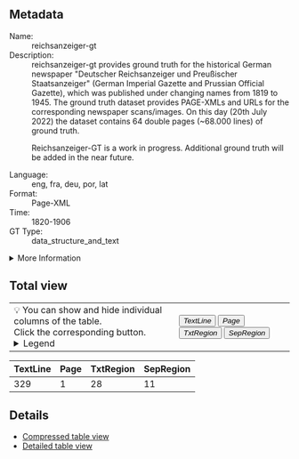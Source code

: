 <link rel="stylesheet" href="table_hide.css"/>
<div class="metadata">
   <h2>Metadata</h2>
   <dl class="grid">
      <dt>Name:</dt>
      <dd>reichsanzeiger-gt</dd>
      <dt>Description:</dt>
      <dd>reichsanzeiger-gt provides ground truth for the historical German newspaper "Deutscher Reichsanzeiger und Preußischer Staatsanzeiger" (German Imperial Gazette and Prussian Official Gazette), which was published under changing names from 1819 to 1945. The ground truth dataset provides PAGE-XMLs and URLs for the corresponding newspaper scans/images. On this day (20th July 2022) the dataset contains 64 double pages (~68.000 lines) of ground truth.

Reichsanzeiger-GT is a work in progress. Additional ground truth will be added in the near future.</dd>
      <dt>Language:</dt>
      <dd>eng, fra, deu, por, lat</dd>
      <dt>Format:</dt>
      <dd>Page-XML</dd>
      <dt>Time:</dt>
      <dd>1820-1906</dd>
      <dt>GT Type:</dt>
      <dd>data_structure_and_text</dd>
   </dl>
   <details>
      <summary>More Information</summary>
      <dl class="more-grid">
         <dt>Transcription Guidelines:</dt>
         <dd>The transcription rules are based on the OCR-D transcription guidelines Level 2 with some exceptions (see below No. 2):

1) Special characters:
- Long s (ſ)
- German Mark (ℳ) and Pfennig (₰)
- Fractions (½ ...)
- R rotunda (ꝛ)
- Combining Latin Small Letter E for old German Umlaut ( ͤ )
- Dagger (†)
- Black Right Pointing Index (☛)
- Black Left Pointing Index (☚)

2) Additional characters transcribed true to original (contrary to OCR-D Level 2):
- Roman numerals (ⅤⅬⅠⅩ Ⅿ)
- Double oblique hyphen (⸗)
- Em dash (—) instead of En dash (–)
- Asterisk (*) used for both standard asterisk (*) and tear-drop asterisk (✽)</dd>
         <dt>License:</dt>
         <dd>CC0 1.0</dd>
         <dt>Project:</dt>
         <dd>OCR-D "Workflow for work-specific training based on generic models with OCR-D   and ground truth enhancement"</dd>
         <dt>Project-URL:</dt>
         <dd>https://www.bib.uni-mannheim.de/en/about/projects-of-the-university-library/ocr-d-modelltraining/</dd>
      </dl>
   </details>
</div>
<div class="metadata">
   <h2>Total view</h2>
   <table class="noStyle">
      <tr>
         <td>💡 You can show and hide individual columns of the table.<br/>Click the corresponding button.
                                <details>
               <summary>Legend</summary>
               <dl class="grid">
                  <dt>TextLine</dt>
                  <dd>TextLine</dd>
                  <dt>Page</dt>
                  <dd>Page</dd>
                  <dt>TxtRegion</dt>
                  <dd>
                     <a href="https://ocr-d.de/de/gt-guidelines/trans/lytextregion.html"
                         target="_blank">TextRegion</a>
                  </dd>
                  <dt>SepRegion</dt>
                  <dd>
                     <a href="https://ocr-d.de/de/gt-guidelines/trans/lySeparatoren.html"
                         target="_blank">SeperatorRegion</a>
                  </dd>
               </dl>
            </details>
         </td>
         <td>
            <div class="grid-container">
               <button onclick="document.getElementById('table_id').classList.toggle('hide1')">
                  <i>TextLine</i>
               </button>
               <button onclick="document.getElementById('table_id').classList.toggle('hide2')">
                  <i>Page</i>
               </button>
               <button onclick="document.getElementById('table_id').classList.toggle('hide3')">
                  <i>TxtRegion</i>
               </button>
               <button onclick="document.getElementById('table_id').classList.toggle('hide9')">
                  <i>SepRegion</i>
               </button>
            </div>
         </td>
      </tr>
   </table>
   <table id="table_id">
      <thead>
         <tr>
            <th>TextLine</th>
            <th>Page</th>
            <th>TxtRegion</th>
            <th>SepRegion</th>
         </tr>
      </thead>
      <tbody>
         <tr>
            <td>329</td>
            <td>1</td>
            <td>28</td>
            <td>11</td>
         </tr>
      </tbody>
   </table>
</div>
<div>
   <h2>Details</h2>
   <ul>
      <li>
         <a href="table">Compressed table view</a>
      </li>
      <li>
         <a href="overview">Detailed table view</a>
      </li>
   </ul>
</div>
